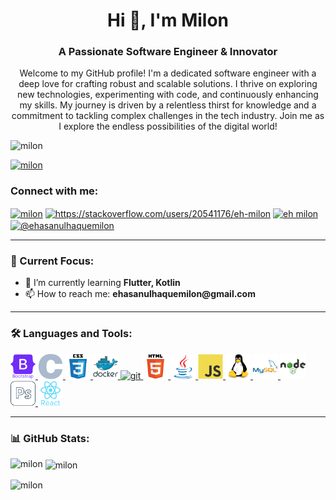 <h1 align="center">Hi 👋, I'm Milon</h1>
<h3 align="center">A Passionate Software Engineer & Innovator</h3>

<p align="center">
  Welcome to my GitHub profile! I'm a dedicated software engineer with a deep love for crafting robust and scalable solutions. I thrive on exploring new technologies, experimenting with code, and continuously enhancing my skills. My journey is driven by a relentless thirst for knowledge and a commitment to tackling complex challenges in the tech industry. Join me as I explore the endless possibilities of the digital world!
</p>

<!-- Profile Views -->
<p align="left">
  <img src="https://komarev.com/ghpvc/?username=milon&label=Profile%20views&color=0e75b6&style=flat" alt="milon" />
</p>

<!-- Social Media/Contact -->
<p align="left">
  <a href="https://twitter.com/milon" target="_blank"><img src="https://img.shields.io/twitter/follow/milon?logo=twitter&style=for-the-badge" alt="milon" /></a>
</p>

<h3 align="left">Connect with me:</h3>
<p align="left">
  <a href="https://twitter.com/milon" target="_blank"><img align="center" src="https://raw.githubusercontent.com/rahuldkjain/github-profile-readme-generator/master/src/images/icons/Social/twitter.svg" alt="milon" height="30" width="40" /></a>
  <a href="https://stackoverflow.com/users/20541176/eh-milon" target="_blank"><img align="center" src="https://raw.githubusercontent.com/rahuldkjain/github-profile-readme-generator/master/src/images/icons/Social/stack-overflow.svg" alt="https://stackoverflow.com/users/20541176/eh-milon" height="30" width="40" /></a>
  <a href="https://fb.com/eh milon" target="_blank"><img align="center" src="https://raw.githubusercontent.com/rahuldkjain/github-profile-readme-generator/master/src/images/icons/Social/facebook.svg" alt="eh milon" height="30" width="40" /></a>
  <a href="https://medium.com/@ehasanulhaquemilon" target="_blank"><img align="center" src="https://raw.githubusercontent.com/rahuldkjain/github-profile-readme-generator/master/src/images/icons/Social/medium.svg" alt="@ehasanulhaquemilon" height="30" width="40" /></a>
</p>

---

<h3 align="left">🚀 Current Focus:</h3>
<ul>
  <li>🌱 I’m currently learning <strong>Flutter, Kotlin</strong></li>
  <li>📫 How to reach me: <strong>ehasanulhaquemilon@gmail.com</strong></li>
</ul>

---

<h3 align="left">🛠️ Languages and Tools:</h3>
<p align="left">
  <a href="https://getbootstrap.com" target="_blank" rel="noreferrer"> <img src="https://raw.githubusercontent.com/devicons/devicon/master/icons/bootstrap/bootstrap-plain-wordmark.svg" alt="bootstrap" width="40" height="40"/> </a>
  <a href="https://www.cprogramming.com/" target="_blank" rel="noreferrer"> <img src="https://raw.githubusercontent.com/devicons/devicon/master/icons/c/c-original.svg" alt="c" width="40" height="40"/> </a>
  <a href="https://www.w3schools.com/css/" target="_blank" rel="noreferrer"> <img src="https://raw.githubusercontent.com/devicons/devicon/master/icons/css3/css3-original-wordmark.svg" alt="css3" width="40" height="40"/> </a>
  <a href="https://www.docker.com/" target="_blank" rel="noreferrer"> <img src="https://raw.githubusercontent.com/devicons/devicon/master/icons/docker/docker-original-wordmark.svg" alt="docker" width="40" height="40"/> </a>
  <a href="https://git-scm.com/" target="_blank" rel="noreferrer"> <img src="https://www.vectorlogo.zone/logos/git-scm/git-scm-icon.svg" alt="git" width="40" height="40"/> </a>
  <a href="https://www.w3.org/html/" target="_blank" rel="noreferrer"> <img src="https://raw.githubusercontent.com/devicons/devicon/master/icons/html5/html5-original-wordmark.svg" alt="html5" width="40" height="40"/> </a>
  <a href="https://www.java.com" target="_blank" rel="noreferrer"> <img src="https://raw.githubusercontent.com/devicons/devicon/master/icons/java/java-original.svg" alt="java" width="40" height="40"/> </a>
  <a href="https://developer.mozilla.org/en-US/docs/Web/JavaScript" target="_blank" rel="noreferrer"> <img src="https://raw.githubusercontent.com/devicons/devicon/master/icons/javascript/javascript-original.svg" alt="javascript" width="40" height="40"/> </a>
  <a href="https://www.linux.org/" target="_blank" rel="noreferrer"> <img src="https://raw.githubusercontent.com/devicons/devicon/master/icons/linux/linux-original.svg" alt="linux" width="40" height="40"/> </a>
  <a href="https://www.mysql.com/" target="_blank" rel="noreferrer"> <img src="https://raw.githubusercontent.com/devicons/devicon/master/icons/mysql/mysql-original-wordmark.svg" alt="mysql" width="40" height="40"/> </a>
  <a href="https://nodejs.org" target="_blank" rel="noreferrer"> <img src="https://raw.githubusercontent.com/devicons/devicon/master/icons/nodejs/nodejs-original-wordmark.svg" alt="nodejs" width="40" height="40"/> </a>
  <a href="https://www.photoshop.com/en" target="_blank" rel="noreferrer"> <img src="https://raw.githubusercontent.com/devicons/devicon/master/icons/photoshop/photoshop-line.svg" alt="photoshop" width="40" height="40"/> </a>
  <a href="https://reactjs.org/" target="_blank" rel="noreferrer"> <img src="https://raw.githubusercontent.com/devicons/devicon/master/icons/react/react-original-wordmark.svg" alt="react" width="40" height="40"/> </a>
</p>

---

<h3 align="left">📊 GitHub Stats:</h3>
<p align="left">
  <img align="left" src="https://github-readme-stats.vercel.app/api/top-langs?username=milon&show_icons=true&locale=en&layout=compact" alt="milon" />
</p>

<p>&nbsp;<img align="center" src="https://github-readme-stats.vercel.app/api?username=milon&show_icons=true&locale=en" alt="milon" /></p>

<p><img align="center" src="https://github-readme-streak-stats.herokuapp.com/?user=milon&" alt="milon" /></p>

<!-- Optional: Featured Projects Section (Add your projects here) -->
<!--
<h3 align="left">✨ Featured Projects:</h3>
<ul>
  <li>
    <h4>Project Name 1</h4>
    <p>A brief description of Project 1. What problem does it solve? What are its key features?</p>
    <p><strong>Technologies:</strong> [List technologies, e.g., React, Node.js, MongoDB]</p>
    <p>
      <a href="[Link to GitHub Repo]" target="_blank">Repository</a> |
      <a href="[Link to Live Demo (if applicable)]" target="_blank">Live Demo</a>
    </p>
    <img src="[Link to GIF/Image of Project 1]" alt="Project 1 Demo" width="400"/>
  </li>
  <li>
    <h4>Project Name 2</h4>
    <p>A brief description of Project 2.</p>
    <p><strong>Technologies:</strong> [List technologies]</p>
    <p>
      <a href="[Link to GitHub Repo]" target="_blank">Repository</a> |
      <a href="[Link to Live Demo (if applicable)]" target="_blank">Live Demo</a>
    </p>
  </li>
</ul>
-->
```

